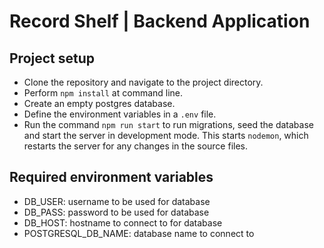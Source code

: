 # Record Shelf | Backend Application

## Project setup

- Clone the repository and navigate to the project directory.
- Perform `npm install` at command line.
- Create an empty postgres database.
- Define the environment variables in a `.env` file.
- Run the command `npm run start` to run migrations, seed the database and start the server in development mode. This starts `nodemon`, which restarts the server for any changes in the source files.

## Required environment variables

- DB_USER: username to be used for database
- DB_PASS: password to be used for database
- DB_HOST: hostname to connect to for database
- POSTGRESQL_DB_NAME: database name to connect to